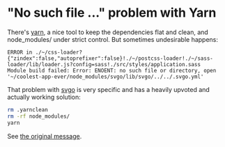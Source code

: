 # "No such file ..." problem with Yarn

There's [yarn](https://github.com/yarnpkg/yarn), a nice tool to keep the dependencies flat and clean, and node_modules/ under strict control. But sometimes undesirable happens:

```
ERROR in ./~/css-loader?{"zindex":false,"autoprefixer":false}!./~/postcss-loader!./~/sass-loader/lib/loader.js?config=sass!./src/styles/application.sass
Module build failed: Error: ENOENT: no such file or directory, open '~/coolest-app-ever/node_modules/svgo/lib/svgo/../../.svgo.yml'
```

That problem with [svgo](https://github.com/svg/svgo) is very specific and has a heavily upvoted and actually working solution:

```bash
rm .yarnclean
rm -rf node_modules/
yarn
```

See [the original message](https://github.com/svg/svgo/issues/622#issuecomment-261064895).
